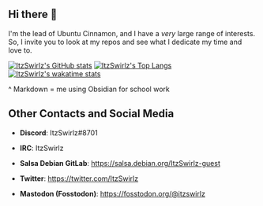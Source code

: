 ## Hi there 👋

I'm the lead of Ubuntu Cinnamon, and I have a *very* large range of interests. So, I invite you to look at my repos and see what I dedicate my time and love to.  

[![ItzSwirlz's GitHub stats](https://github-readme-stats.vercel.app/api?username=ItzSwirlz&count_private=true&show_icons=true&theme=dark)](https://github.com/anuraghazra/github-readme-stats)
[![ItzSwirlz's Top Langs](https://github-readme-stats.vercel.app/api/top-langs/?username=ItzSwirlz&langs_count=50&layout=compact&theme=dark)](https://github.com/anuraghazra/github-readme-stats)
[![ItzSwirlz's wakatime stats](https://github-readme-stats.vercel.app/api/wakatime?username=ItzSwirlz&theme=dark)](https://github.com/anuraghazra/github-readme-stats)

^ Markdown = me using Obsidian for school work

## Other Contacts and Social Media
* **Discord**: ItzSwirlz#8701

* **IRC**: ItzSwirlz

* **Salsa Debian GitLab**: https://salsa.debian.org/ItzSwirlz-guest

* **Twitter**: https://twitter.com/ItzSwirlz

* **Mastodon (Fosstodon)**: https://fosstodon.org/@itzswirlz
